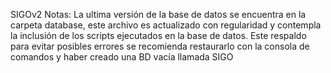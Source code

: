 SIGOv2
Notas: La ultima versión de la base de datos se encuentra en la carpeta database, este archivo es actualizado con regularidad y contempla la inclusión de los scripts ejecutados en la base de datos. Este respaldo para evitar posibles errores se recomienda restaurarlo con la consola de comandos y haber creado una BD vacía llamada SIGO

